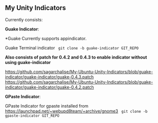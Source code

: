 My Unity Indicators
----

Currently consists:
	
**Guake Indicator**:

*Guake Currently supports appindicator.


Guake Terminal indicator
<code>
git clone -b guake-indicator GIT_REPO
</code>

__Also consists of patch for 0.4.2 and 0.4.3 to enable indicator without using guake-indicator__

https://github.com/sagarchalise/My-Ubuntu-Unity-Indicators/blob/guake-indicator/guake-indicator/guake-0.4.3.patch
https://github.com/sagarchalise/My-Ubuntu-Unity-Indicators/blob/guake-indicator/guake-indicator/guake-0.4.2.patch

**GPaste Indicator**:

GPaste Indicator for gpaste installed from https://launchpad.net/~webupd8team/+archive/gnome3
<code>
git clone -b gpaste-indicator GIT_REPO
</code>
